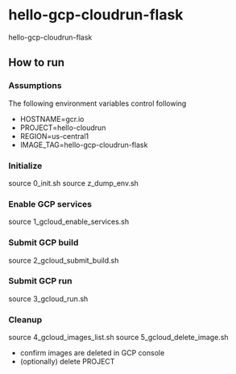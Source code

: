 # hello-gcp-cloudrun-flask
hello-gcp-cloudrun-flask

## How to run

### Assumptions
The following environment variables control following
- HOSTNAME=gcr.io
- PROJECT=hello-cloudrun
- REGION=us-central1
- IMAGE_TAG=hello-gcp-cloudrun-flask

### Initialize
source 0_init.sh
source z_dump_env.sh

### Enable GCP services
source 1_gcloud_enable_services.sh

### Submit GCP build
source 2_gcloud_submit_build.sh

### Submit GCP run
source 3_gcloud_run.sh

### Cleanup
source 4_gcloud_images_list.sh
source 5_gcloud_delete_image.sh
- confirm images are deleted in GCP console
- (optionally) delete PROJECT